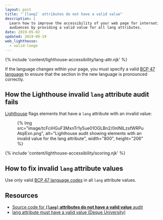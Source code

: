 ```yaml
---
layout: post
title: "`[lang]` attributes do not have a valid value"
description: |
  Learn how to improve the accessibility of your web page for international
  audiences by providing a valid value for all lang attributes.
date: 2019-05-02
updated: 2019-09-19
web_lighthouse:
  - valid-lange
---
```


{% include 'content/lighthouse-accessibility/lang-attr.njk' %}

If the language changes within your page,
you must specify a valid
<a href="https://www.w3.org/International/questions/qa-choosing-language-tags#question" rel="noopener">BCP 47 language</a>
to ensure that the section in the new language is pronounced correctly.

## How the Lighthouse invalid `lang` attribute audit fails

[Lighthouse](https://developer.chrome.com/docs/lighthouse/overview/)
flags elements that have a `lang` attribute with an invalid value:

<figure>
  {% Img src="image/tcFciHGuF3MxnTr1y5ue01OGLBn2/0nINILzsfWRPuAtqiExn.png", alt="Lighthouse audit showing elements with an invalid value for the lang attribute", width="800", height="206" %}
</figure>

{% include 'content/lighthouse-accessibility/scoring.njk' %}

## How to fix invalid `lang` attribute values

Use only valid
<a href="https://www.w3.org/International/questions/qa-choosing-language-tags#question" rel="noopener">BCP 47 language codes</a>
in all `lang` attribute values.

## Resources

- <a href="https://github.com/GoogleChrome/lighthouse/blob/master/lighthouse-core/audits/accessibility/valid-lang.js" rel="noopener">Source code for **`[lang]` attributes do not have a valid value** audit</a>
- <a href="https://dequeuniversity.com/rules/axe/3.3/valid-lang" rel="noopener">lang attribute must have a valid value (Deque University)</a>
